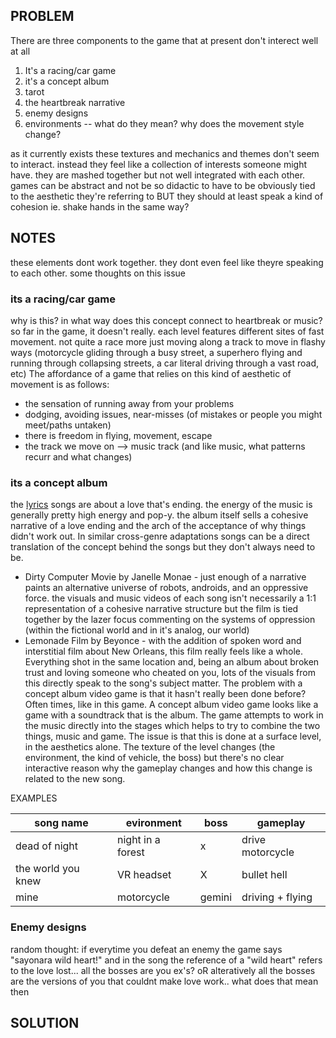 ## PROBLEM

There are three components to the game that at present don't interect well at all
1. It's a racing/car game
2. it's a concept album
4. tarot
5. the heartbreak narrative
6. enemy designs
7. environments -- what do they mean? why does the movement style change?

as it currently exists these textures and mechanics and themes don't seem to interact. instead they feel like a collection of interests someone might have. they are mashed together but not well integrated with each other. games can be abstract and not be so didactic to have to be obviously tied to the aesthetic they're referring to BUT they should at least speak a kind of cohesion ie. shake hands in the same way?

## NOTES

these elements dont work together. they dont even feel like theyre speaking to each other.
some thoughts on this issue

### its a racing/car game

why is this? in what way does this concept connect to heartbreak or music?
so far in the game, it doesn't really. each level features different sites of fast movement. not quite a race more just moving along a track to move in flashy ways (motorcycle gliding through a busy street, a superhero flying and running through collapsing streets, a car literal driving through a vast road, etc)
The affordance of a game that relies on this kind of aesthetic of movement is as follows:
- the sensation of running away from your problems
- dodging, avoiding issues, near-misses (of mistakes or people you might meet/paths untaken)
- there is freedom in flying, movement, escape
- the track we move on --> music track (and like music, what patterns recurr and what changes)

### its a concept album

the [lyrics](https://genius.com/Daniel-olsen-sayonara-wild-heart-lyrics) songs are about a love that's ending. the energy of the music is generally pretty high energy and pop-y. the album itself sells a cohesive narrative of a love ending and the arch of the acceptance of why things didn't work out.
In similar cross-genre adaptations songs can be a direct translation of the concept behind the songs but they don't always need to be.
* Dirty Computer Movie by Janelle Monae - just enough of a narrative paints an alternative universe of robots, androids, and an oppressive force. the visuals and music videos of each song isn't necessarily a 1:1 representation of a cohesive narrative structure but the film is tied together by the lazer focus commenting on the systems of oppression (within the fictional world and in it's analog, our world)
* Lemonade Film by Beyonce - with the addition of spoken word and interstitial film about New Orleans, this film really feels like a whole. Everything shot in the same location and, being an album about broken trust and loving someone who cheated on you, lots of the visuals from this directly speak to the song's subject matter.
The problem with a concept album video game is that it hasn't really been done before? Often times, like in this game. A concept album video game looks like a game with a soundtrack that is the album. The game attempts to work in the music directly into the stages which helps to try to combine the two things, music and game.
The issue is that this is done at a surface level, in the aesthetics alone. The texture of the level changes (the environment, the kind of vehicle, the boss) but there's no clear interactive reason why the gameplay changes and how this change is related to the new song.

EXAMPLES

| song name | evironment | boss | gameplay |
|------|------------|--------|----|
| dead of night | night in a forest | x | drive motorcycle |
| the world you knew | VR headset | X | bullet hell |
| mine | motorcycle | gemini | driving + flying |

### Enemy designs

random thought: if everytime you defeat an enemy the game says "sayonara wild heart!" and in the song the reference of a "wild heart" refers to the love lost... all the bosses are you ex's? oR alteratively all the bosses are the versions of you that couldnt make love work.. what does that mean then

## SOLUTION
